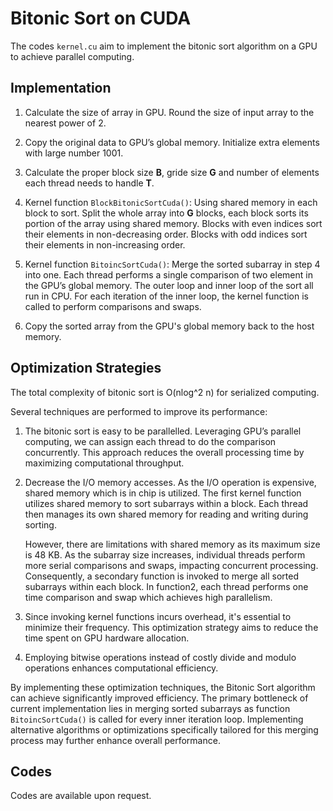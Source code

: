 # Bitonic Sort on CUDA

The codes `kernel.cu` aim to implement the bitonic sort algorithm on a GPU to achieve parallel computing. 

## Implementation
1. Calculate the size of array in GPU. Round the size of input array to the nearest power of 2. 

2. Copy the original data to GPU’s global memory. Initialize extra elements with large number 1001.

3. Calculate the proper block size **B**, gride size **G** and number of elements each thread needs to handle **T**.  

4. Kernel function `BlockBitonicSortCuda()`: Using shared memory in each block to sort. Split the whole array into **G** blocks, each block sorts its portion of the array using shared memory. Blocks with even indices sort their elements in non-decreasing order. Blocks with odd indices sort their elements in non-increasing order.

5. Kernel function `BitoincSortCuda()`: Merge the sorted subarray in step 4 into one. Each thread performs a single comparison of two element in the GPU’s global memory. The outer loop and inner loop of the sort all run in CPU. For each iteration of the inner loop, the kernel function is called to perform comparisons and swaps. 

6. Copy the sorted array from the GPU's global memory back to the host memory. 

## Optimization Strategies
The total complexity of bitonic sort is O(nlog^2 n) for serialized computing. 

Several techniques are performed to improve its performance:

1) The bitonic sort is easy to be parallelled. Leveraging GPU’s parallel computing, we can assign each thread to do the comparison concurrently. This approach reduces the overall processing time by maximizing computational throughput. 

2) Decrease the I/O memory accesses. As the I/O operation is expensive, shared memory which is in chip is utilized. The first kernel function utilizes shared memory to sort subarrays within a block. Each thread then manages its own shared memory for reading and writing during sorting. 

    However, there are limitations with shared memory as its maximum size is 48 KB. As the subarray size increases, individual threads perform more serial comparisons and swaps, impacting concurrent processing. Consequently, a secondary function is invoked to merge all sorted subarrays within each block. In function2, each thread performs one time comparison and swap which achieves high parallelism. 

3) Since invoking kernel functions incurs overhead, it's essential to minimize their frequency. This optimization strategy aims to reduce the time spent on GPU hardware allocation.

4) Employing bitwise operations instead of costly divide and modulo operations enhances computational efficiency.

 By implementing these optimization techniques, the Bitonic Sort algorithm can achieve significantly improved efficiency. The primary bottleneck of current implementation lies in merging sorted subarrays as function `BitoincSortCuda()` is called for every inner iteration loop.  Implementing alternative algorithms or optimizations specifically tailored for this merging process may further enhance overall performance.

 ## Codes
Codes are available upon request. 

